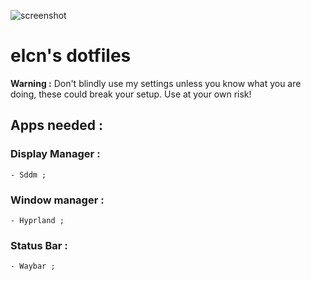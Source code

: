 ![screenshot](./readme_images/capture_01.png)

# elcn's dotfiles

**Warning :** Don't blindly use my settings unless you know what you are doing, these could break your setup. Use at your own risk!

## Apps needed : 

### Display Manager :
    - Sddm ;

### Window manager :
    - Hyprland ;

### Status Bar :
    - Waybar ;

